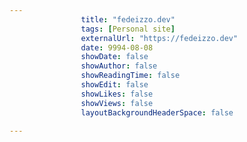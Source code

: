 ---
                title: "fedeizzo.dev"
                tags: [Personal site]
                externalUrl: "https://fedeizzo.dev"
                date: 9994-08-08
                showDate: false
                showAuthor: false
                showReadingTime: false
                showEdit: false
                showLikes: false
                showViews: false
                layoutBackgroundHeaderSpace: false
                ---
